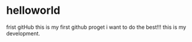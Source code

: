 # helloworld
frist gitHub
  this is my first github proget
  i want to do the best!!!
  this is my development.
